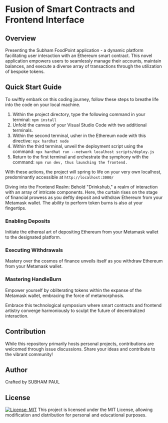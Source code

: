 # Fusion of Smart Contracts and Frontend Interface

## Overview

Presenting the Subham FoodPoint application - a dynamic platform facilitating user interaction with an Ethereum smart contract. This novel application empowers users to seamlessly manage their accounts, maintain balances, and execute a diverse array of transactions through the utilization of bespoke tokens.

## Quick Start Guide

To swiftly embark on this coding journey, follow these steps to breathe life into the code on your local machine.

1. Within the project directory, type the following command in your terminal: `npm install`
2. Unfold the canvas of your Visual Studio Code with two additional terminals.
3. Within the second terminal, usher in the Ethereum node with this directive: `npx hardhat node`
4. Within the third terminal, unveil the deployment script using the command: `npx hardhat run --network localhost scripts/deploy.js`
5. Return to the first terminal and orchestrate the symphony with the command: `npm run dev, thus launching the frontend.`

With these actions, the project will spring to life on your very own localhost, predominantly accessible at `http://localhost:3000/`

Diving into the Frontend Realm: Behold "Drinkshub," a realm of interaction with an array of intricate components. Here, the curtain rises on the stage of financial prowess as you deftly deposit and withdraw Ethereum from your Metamask wallet. The ability to perform token burns is also at your fingertips.

### Enabling Deposits
Initiate the ethereal art of depositing Ethereum from your Metamask wallet to the designated platform.

### Executing Withdrawals
Mastery over the cosmos of finance unveils itself as you withdraw Ethereum from your Metamask wallet.

### Mastering HandleBurn
Empower yourself by obliterating tokens within the expanse of the Metamask wallet, embracing the force of metamorphosis.

Embrace this technological symposium where smart contracts and frontend artistry converge harmoniously to sculpt the future of decentralized interaction.

## Contribution

While this repository primarily hosts personal projects, contributions are welcomed through issue discussions. Share your ideas and contribute to the vibrant community!

## Author

Crafted by SUBHAM PAUL

## License

[![License: MIT](https://img.shields.io/badge/License-MIT-yellow.svg)](https://opensource.org/licenses/MIT)
This project is licensed under the MIT License, allowing modification and distribution for personal and educational purposes.


